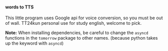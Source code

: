 #### words to TTS
This little program uses Google api for voice conversion, so you must be out of wall. TT24kun personal use for study english, welcome to pick.

**Note:** When installing dependencies, be careful to change the `asyncd` functions in the `tomorrow` package to other names. (because python takes up the keyword with `asyncd`)